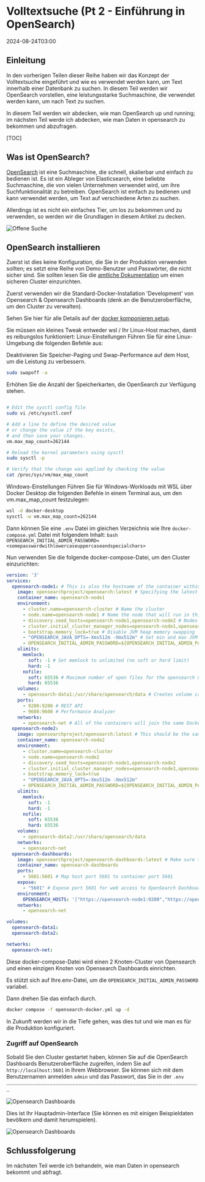 # Volltextsuche (Pt 2 - Einführung in OpenSearch)

<!--category-- OpenSearch -->
<datetime class="hidden">2024-08-24T03:00</datetime>

## Einleitung

In den vorherigen Teilen dieser Reihe haben wir das Konzept der Volltextsuche eingeführt und wie es verwendet werden kann, um Text innerhalb einer Datenbank zu suchen. In diesem Teil werden wir OpenSearch vorstellen, eine leistungsstarke Suchmaschine, die verwendet werden kann, um nach Text zu suchen.

In diesem Teil werden wir abdecken, wie man OpenSearch up und running; im nächsten Teil werde ich abdecken, wie man Daten in opensearch zu bekommen und abzufragen.

[TOC]

## Was ist OpenSearch?

[OpenSearch](https://opensearch.org/) ist eine Suchmaschine, die schnell, skalierbar und einfach zu bedienen ist. Es ist ein Ableger von Elasticsearch, eine beliebte Suchmaschine, die von vielen Unternehmen verwendet wird, um ihre Suchfunktionalität zu betreiben. OpenSearch ist einfach zu bedienen und kann verwendet werden, um Text auf verschiedene Arten zu suchen.

Allerdings ist es nicht ein einfaches Tier, um los zu bekommen und zu verwenden, so werden wir die Grundlagen in diesem Artikel zu decken.

![Offene Suche](opensearch.webp?width=900&quality=25)

## OpenSearch installieren

Zuerst ist dies keine Konfiguration, die Sie in der Produktion verwenden sollten; es setzt eine Reihe von Demo-Benutzer und Passwörter, die nicht sicher sind. Sie sollten lesen Sie die [amtliche Dokumentation](https://opensearch.org/docs/) um einen sicheren Cluster einzurichten.

Zuerst verwenden wir die Standard-Docker-Installation 'Development' von Opensearch & Opensearch Dashboards (denk an die Benutzeroberfläche, um den Cluster zu verwalten).

Sehen Sie hier für alle Details auf der [docker komponieren setup](https://opensearch.org/docs/latest/install-and-configure/install-opensearch/docker/).

Sie müssen ein kleines Tweak entweder wsl / Ihr Linux-Host machen, damit es reibungslos funktioniert:
Linux-Einstellungen
Führen Sie für eine Linux-Umgebung die folgenden Befehle aus:

Deaktivieren Sie Speicher-Paging und Swap-Performance auf dem Host, um die Leistung zu verbessern.

```bash
sudo swapoff -a
```

Erhöhen Sie die Anzahl der Speicherkarten, die OpenSearch zur Verfügung stehen.

```bash

# Edit the sysctl config file
sudo vi /etc/sysctl.conf

# Add a line to define the desired value
# or change the value if the key exists,
# and then save your changes.
vm.max_map_count=262144

# Reload the kernel parameters using sysctl
sudo sysctl -p

# Verify that the change was applied by checking the value
cat /proc/sys/vm/max_map_count

```

Windows-Einstellungen
Führen Sie für Windows-Workloads mit WSL über Docker Desktop die folgenden Befehle in einem Terminal aus, um den vm.max_map_count festzulegen:

```bash
wsl -d docker-desktop
sysctl -w vm.max_map_count=262144
```

Dann können Sie eine `.env` Datei im gleichen Verzeichnis wie Ihre `docker-compose.yml` Datei mit folgendem Inhalt:
`bash OPENSEARCH_INITIAL_ADMIN_PASSWORD=<somepasswordwithlowercaseuppercaseandspecialchars> `

Nun verwenden Sie die folgende docker-compose-Datei, um den Cluster einzurichten:

```yaml
version: '3'
services:
  opensearch-node1: # This is also the hostname of the container within the Docker network (i.e. https://opensearch-node1/)
    image: opensearchproject/opensearch:latest # Specifying the latest available image - modify if you want a specific version
    container_name: opensearch-node1
    environment:
      - cluster.name=opensearch-cluster # Name the cluster
      - node.name=opensearch-node1 # Name the node that will run in this container
      - discovery.seed_hosts=opensearch-node1,opensearch-node2 # Nodes to look for when discovering the cluster
      - cluster.initial_cluster_manager_nodes=opensearch-node1,opensearch-node2 # Nodes eligible to serve as cluster manager
      - bootstrap.memory_lock=true # Disable JVM heap memory swapping
      - "OPENSEARCH_JAVA_OPTS=-Xms512m -Xmx512m" # Set min and max JVM heap sizes to at least 50% of system RAM
      - OPENSEARCH_INITIAL_ADMIN_PASSWORD=${OPENSEARCH_INITIAL_ADMIN_PASSWORD}    # Sets the demo admin user password when using demo configuration, required for OpenSearch 2.12 and later
    ulimits:
      memlock:
        soft: -1 # Set memlock to unlimited (no soft or hard limit)
        hard: -1
      nofile:
        soft: 65536 # Maximum number of open files for the opensearch user - set to at least 65536
        hard: 65536
    volumes:
      - opensearch-data1:/usr/share/opensearch/data # Creates volume called opensearch-data1 and mounts it to the container
    ports:
      - 9200:9200 # REST API
      - 9600:9600 # Performance Analyzer
    networks:
      - opensearch-net # All of the containers will join the same Docker bridge network
  opensearch-node2:
    image: opensearchproject/opensearch:latest # This should be the same image used for opensearch-node1 to avoid issues
    container_name: opensearch-node2
    environment:
      - cluster.name=opensearch-cluster
      - node.name=opensearch-node2
      - discovery.seed_hosts=opensearch-node1,opensearch-node2
      - cluster.initial_cluster_manager_nodes=opensearch-node1,opensearch-node2
      - bootstrap.memory_lock=true
      - "OPENSEARCH_JAVA_OPTS=-Xms512m -Xmx512m"
      - OPENSEARCH_INITIAL_ADMIN_PASSWORD=${OPENSEARCH_INITIAL_ADMIN_PASSWORD}
    ulimits:
      memlock:
        soft: -1
        hard: -1
      nofile:
        soft: 65536
        hard: 65536
    volumes:
      - opensearch-data2:/usr/share/opensearch/data
    networks:
      - opensearch-net
  opensearch-dashboards:
    image: opensearchproject/opensearch-dashboards:latest # Make sure the version of opensearch-dashboards matches the version of opensearch installed on other nodes
    container_name: opensearch-dashboards
    ports:
      - 5601:5601 # Map host port 5601 to container port 5601
    expose:
      - "5601" # Expose port 5601 for web access to OpenSearch Dashboards
    environment:
      OPENSEARCH_HOSTS: '["https://opensearch-node1:9200","https://opensearch-node2:9200"]' # Define the OpenSearch nodes that OpenSearch Dashboards will query
    networks:
      - opensearch-net

volumes:
  opensearch-data1:
  opensearch-data2:

networks:
  opensearch-net:
```

Diese docker-compose-Datei wird einen 2 Knoten-Cluster von Opensearch und einen einzigen Knoten von Opensearch Dashboards einrichten.

Es stützt sich auf Ihre.env-Datei, um die `OPENSEARCH_INITIAL_ADMIN_PASSWORD` variabel.

Dann drehen Sie das einfach durch.

```bash
docker compose -f opensearch-docker.yml up -d
```

In Zukunft werden wir in die Tiefe gehen, was dies tut und wie man es für die Produktion konfiguriert.

### Zugriff auf OpenSearch

Sobald Sie den Cluster gestartet haben, können Sie auf die OpenSearch Dashboards Benutzeroberfläche zugreifen, indem Sie auf `http://localhost:5601` in Ihrem Webbrowser. Sie können sich mit dem Benutzernamen anmelden `admin` und das Passwort, das Sie in der `.env` ..............................................................................................................................

![Opensearch Dashboards](opensearchdashboards.png?width=600&format=webp&quality=25)

Dies ist Ihr Hauptadmin-Interface (Sie können es mit einigen Beispieldaten bevölkern und damit herumspielen).

![Opensearch Dashboards](dashboard.png?width=600&format=webp&quality=25)

## Schlussfolgerung

Im nächsten Teil werde ich behandeln, wie man Daten in opensearch bekommt und abfragt.